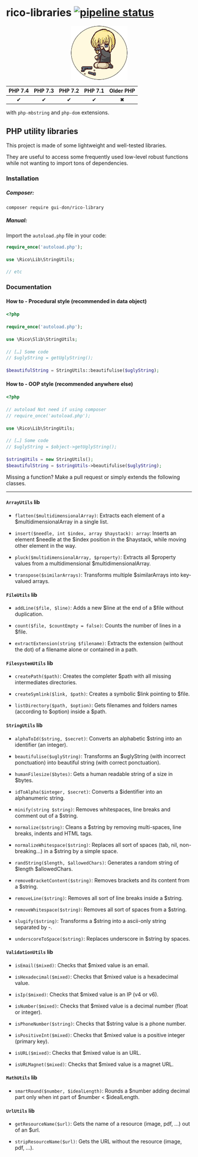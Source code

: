 # rico-libraries [![pipeline status](https://gitlab.com/gui-don/rico-lib/badges/master/pipeline.svg)](https://gitlab.com/gui-don/rico-lib/commits/master)

<div dir="ltr" class="center">
    <p dir="ltr" align="center"><img width="153" height="146" src="rico.png" /></p>
</div>

| PHP 7.4 | PHP 7.3 | PHP 7.2 | PHP 7.1 | Older PHP |
|:-------:|:-------:|:-------:|:-------:|:---------:|
| ✔       | ✔       | ✔       | ✔       | ✖         |

with `php-mbstring` and `php-dom` extensions.

## PHP utility libraries ##

This project is made of some lightweight and well-tested libraries.

They are useful to access some frequently used low-level robust functions while not wanting to import tons of dependencies.

### Installation ###

##### Composer:

    composer require gui-don/rico-library

##### Manual:

Import the `autoload.php` file in your code:

```php
require_once('autoload.php');

use \Rico\Lib\StringUtils;

// etc
```

### Documentation ###

#### How to - Procedural style (recommended in data object)

```php
<?php

require_once('autoload.php');

use \Rico\Slib\StringUtils;

// […] Some code
// $uglyString = getUglyString();

$beautifulString = StringUtils::beautifulise($uglyString);
```

#### How to - OOP style (recommended anywhere else)

```php
<?php

// autoload Not need if using composer
// require_once('autoload.php');

use \Rico\Lib\StringUtils;

// […] Some code
// $uglyString = $object->getUglyString();

$stringUtils = new StringUtils();
$beautifulString = $stringUtils->beautifulise($uglyString);
```

Missing a function? Make a pull request or simply extends the following classes.

---

#### `ArrayUtils` lib ####

- `flatten($multidimensionalArray)`: Extracts each element of a $multidimensionalArray in a single list.

- `insert($needle, int $index, array $haystack): array`: Inserts an element $needle at the $index position in the $haystack, while moving other element in the way.

- `pluck($multidimensionalArray, $property)`: Extracts all $property values from a multidimensional $multidimensionalArray.

- `transpose($similarArrays)`: Transforms multiple $similarArrays into key-valued arrays.

#### `FileUtils` lib ####

- `addLine($file, $line)`: Adds a new $line at the end of a $file without duplication.

- `count($file, $countEmpty = false)`: Counts the number of lines in a $file.

- `extractExtension(string $filename)`: Extracts the extension (without the dot) of a filename alone or contained in a path.

#### `FilesystemUtils` lib ####

- `createPath($path)`: Creates the completer $path with all missing intermediates directories.

- `createSymlink($link, $path)`: Creates a symbolic $link pointing to $file.

- `listDirectory($path, $option)`: Gets filenames and folders names (according to $option) inside a $path.

#### `StringUtils` lib ####

- `alphaToId($string, $secret)`: Converts an alphabetic $string into an identifier (an integer).

- `beautifulise($uglyString)`: Transforms an $uglyString (with incorrect ponctuation) into beautiful string (with correct ponctuation).

- `humanFilesize($bytes)`: Gets a human readable string of a size in $bytes.

- `idToAlpha($integer, $secret)`: Converts a $identifier into an alphanumeric string.

- `minify(string $string)`: Removes whitespaces, line breaks and comment out of a $string.

- `normalize($string)`: Cleans a $string by removing multi-spaces, line breaks, indents and HTML tags.

- `normalizeWhitespace($string)`: Replaces all sort of spaces (tab, nil, non-breaking…) in a $string by a simple space.

- `randString($length, $allowedChars)`: Generates a random string of $length $allowedChars.

- `removeBracketContent($string)`: Removes brackets and its content from a $string.

- `removeLine($string)`: Removes all sort of line breaks inside a $string.

- `removeWhitespace($string)`: Removes all sort of spaces from a $string.

- `slugify($string)`: Transforms a $string into a ascii-only string separated by -.

- `underscoreToSpace($string)`: Replaces underscore in $string by spaces.

#### `ValidationUtils` lib ####

- `isEmail($mixed)`: Checks that $mixed value is an email.

- `isHexadecimal($mixed)`: Checks that $mixed value is a hexadecimal value.

- `isIp($mixed)`: Checks that $mixed value is an IP (v4 or v6).

- `isNumber($mixed)`: Checks that $mixed value is a decimal number (float or integer).

- `isPhoneNumber($string)`: Checks that $string value is a phone number.

- `isPositiveInt($mixed)`: Checks that $mixed value is a positive integer (primary key).

- `isURL($mixed)`: Checks that $mixed value is an URL.

- `isURLMagnet($mixed)`: Checks that $mixed value is a magnet URL.

#### `MathUtils` lib ####

- `smartRound($number, $idealLength)`: Rounds a $number adding decimal part only when int part of $number < $idealLength.

#### `UrlUtils` lib ####

- `getResourceName($url)`: Gets the name of a resource (image, pdf, …) out of an $url.

- `stripResourceName($url)`: Gets the URL without the resource (image, pdf, …).
